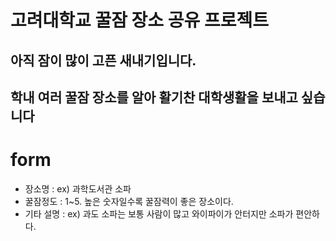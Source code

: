 # 고려대학교 꿀잠 장소 공유 프로젝트

## 아직 잠이 많이 고픈 새내기입니다.
## 학내 여러 꿀잠 장소를 알아 활기찬 대학생활을 보내고 싶습니다

# form

- 장소명 : ex) 과학도서관 소파
- 꿀잠정도 : 1~5. 높은 숫자일수록 꿀잠력이 좋은 장소이다.
- 기타 설명 : ex) 과도 소파는 보통 사람이 많고 와이파이가 안터지만 소파가 편안하다.